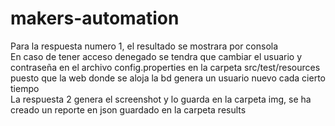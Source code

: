 # makers-automation

Para la respuesta numero 1, el resultado se mostrara por consola  
En caso de tener acceso denegado se tendra que cambiar el usuario y contraseña en el archivo config.properties en la carpeta src/test/resources puesto que la web donde se aloja la bd genera un usuario nuevo cada cierto tiempo  
La respuesta 2 genera el screenshot y lo guarda en la carpeta img, se ha creado un reporte en json guardado en la carpeta results  
